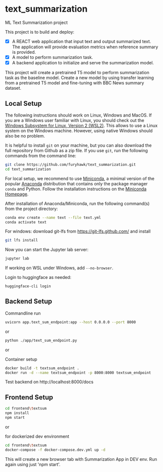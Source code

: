 # text_summarization
ML Text Summarization project

This project is to build and deploy:
- [x] A REACT web application that input text and output summarized text. The application will provide evaluation metrics when reference summary is provided. 
- [x] A model to perform summarization task.
- [x] A backend application to initialize and serve the summarization model.

This project will create a pretrained T5 model to perform summarization task as the baseline model. Create a new model by using transfer learning from a pretrained T5 model and fine-tuning with BBC News summary dataset. 

## Local Setup

The following instructions should work on Linux, Windows and MacOS. If you are a Windows user familiar with Linux, you should check out the [Windows Subsystem for Linux, Version 2 (WSL2)](https://docs.microsoft.com/en-us/windows/wsl/). This allows to use a Linux system on the Windows machine. However, using native Windows should also be no problem.

It is helpful to install `git` on your machine, but you can also download the full repository from Github as a zip file. If you use `git`, run the following commands from the command line:

```sh
git clone https://github.com/furyhawk/text_summarization.git
cd text_summarization
```

For local setup, we recommend to use [Miniconda](https://docs.conda.io/en/latest/miniconda.html), a minimal version of the popular [Anaconda](https://www.anaconda.com/) distribution that contains only the package manager `conda` and Python. Follow the installation instructions on the [Miniconda Homepage](https://docs.conda.io/en/latest/miniconda.html).

After installation of Anaconda/Miniconda, run the following command(s) from the project directory:

```sh
conda env create --name text --file text.yml
conda activate text
```

For windows:
download git-lfs from https://git-lfs.github.com/
and install

```sh
git lfs install
```

Now you can start the Jupyter lab server:

```sh
jupyter lab
```

If working on WSL under Windows, add `--no-browser`.


Login to huggingface as needed:

```sh
huggingface-cli login
```

## Backend Setup

Commandline run
```sh
uvicorn app.text_sum_endpoint:app --host 0.0.0.0 --port 8000
```

or

```sh
python ./app/text_sum_endpoint.py
```

or

Container setup
```sh
docker build -t textsum_endpoint .
docker run -d --name textsum_endpoint -p 8000:8000 textsum_endpoint
```

Test backend on
http://localhost:8000/docs

## Frontend Setup

```sh
cd frontend\textsum
npm install
npm start
```

or

for dockerized dev environment
```sh
cd frontend\textsum
docker-compose -f docker-compose.dev.yml up -d
```
This will create a new browser tab with Summarization App in DEV env. Run again using just 'npm start'.